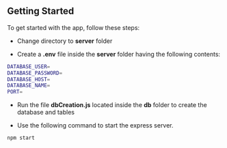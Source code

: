 <!-- GETTING STARTED -->
## Getting Started

To get started with the app, follow these steps:

* Change directory to **server** folder
  
* Create a **.env** file inside the **server** folder having the following contents:
```sh
DATABASE_USER=
DATABASE_PASSWORD=
DATABASE_HOST=
DATABASE_NAME=
PORT=
```

* Run the file **dbCreation.js** located inside the **db** folder to create the database and tables

* Use the following command to start the express server.
```sh
npm start
```
